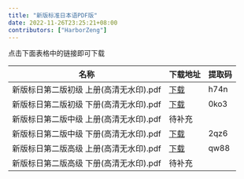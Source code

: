 ```yaml
---
title: "新版标准日本语PDF版"
date: 2022-11-26T23:25:21+08:00
contributors: ["HarborZeng"]
---
```


点击下面表格中的链接即可下载

| 名称                                    | 下载地址                                     | 提取码 |
| --------------------------------------- | -------------------------------------------- | ------ |
| 新版标日第二版初级 上册(高清无水印).pdf | [下载](https://www.alipan.com/s/xWSSfiRXeug) | h74n   |
| 新版标日第二版初级 下册(高清无水印).pdf | [下载](https://www.alipan.com/s/NDRPUtb9X1j) | 0ko3   |
| 新版标日第二版中级 上册(高清无水印).pdf | 待补充                                       |        |
| 新版标日第二版中级 下册(高清无水印).pdf | [下载](https://www.alipan.com/s/EkPLMJrq2m5) | 2qz6   |
| 新版标日第二版高级 上册(高清无水印).pdf | [下载](https://www.alipan.com/s/js4H8mRs7yD) | qw88   |
| 新版标日第二版高级 下册(高清无水印).pdf | 待补充                                       |        |

